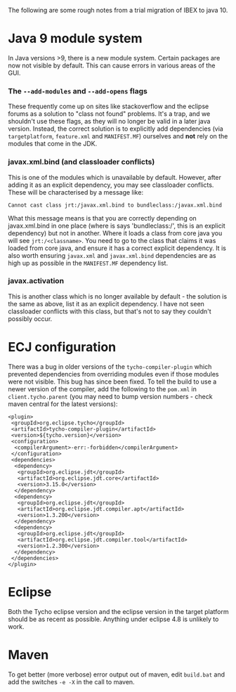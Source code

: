The following are some rough notes from a trial migration of IBEX to java 10.

# Java 9 module system

In Java versions >9, there is a new module system. Certain packages are now not visible by default. This can cause errors in various areas of the GUI.

### The `--add-modules` and `--add-opens` flags

These frequently come up on sites like stackoverflow and the eclipse forums as a solution to "class not found" problems. It's a trap, and we shouldn't use these flags, as they will no longer be valid in a later java version. Instead, the correct solution is to explicitly add dependencies (via `targetplatform`, `feature.xml` and `MANIFEST.MF`) ourselves and **not** rely on the modules that come in the JDK.

### javax.xml.bind (and classloader conflicts)

This is one of the modules which is unavailable by default. However, after adding it as an explicit dependency, you may see classloader conflicts. These will be characterised by a message like:

```
Cannot cast class jrt:/javax.xml.bind to bundleclass:/javax.xml.bind
```

What this message means is that you are correctly depending on javax.xml.bind in one place (where is says 'bundleclass:/', this is an explicit dependency) but not in another. Where it loads a class from core java you will see `jrt:/<classname>`. You need to go to the class that claims it was loaded from core java, and ensure it has a correct explicit dependency. It is also worth ensuring `javax.xml` and `javax.xml.bind` dependencies are as high up as possible in the `MANIFEST.MF` dependency list.

### javax.activation

This is another class which is no longer available by default - the solution is the same as above, list it as an explicit dependency. I have not seen classloader conflicts with this class, but that's not to say they couldn't possibly occur.

# ECJ configuration

There was a bug in older versions of the `tycho-compiler-plugin` which prevented dependencies from overriding modules even if those modules were not visible. This bug has since been fixed. To tell the build to use a newer version of the compiler, add the following to the `pom.xml` in `client.tycho.parent` (you may need to bump version numbers - check maven central for the latest versions):

```
<plugin>
 <groupId>org.eclipse.tycho</groupId>
 <artifactId>tycho-compiler-plugin</artifactId>
 <version>${tycho.version}</version>
 <configuration>
  <compilerArgument>-err:-forbidden</compilerArgument>
 </configuration>
 <dependencies>
  <dependency>
   <groupId>org.eclipse.jdt</groupId>
   <artifactId>org.eclipse.jdt.core</artifactId>
   <version>3.15.0</version>
  </dependency>
  <dependency>
   <groupId>org.eclipse.jdt</groupId>
   <artifactId>org.eclipse.jdt.compiler.apt</artifactId>
   <version>1.3.200</version>
  </dependency>
  <dependency>
   <groupId>org.eclipse.jdt</groupId>
   <artifactId>org.eclipse.jdt.compiler.tool</artifactId>
   <version>1.2.300</version>
  </dependency>
 </dependencies>
</plugin>
```

# Eclipse

Both the Tycho eclipse version and the eclipse version in the target platform should be as recent as possible. Anything under eclipse 4.8 is unlikely to work.

# Maven

To get better (more verbose) error output out of maven, edit `build.bat` and add the switches `-e -X` in the call to maven. 